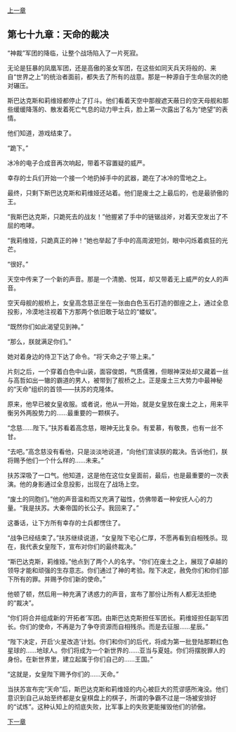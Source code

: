 [上一章](78-女神的对决.md)

## 第七十九章：天命的裁决

“神裁”军团的降临，让整个战场陷入了一片死寂。

无论是狂暴的凤凰军团，还是高傲的圣女军团，在这些如同天兵天将般的、来自“世界之上”的统治者面前，都失去了所有的战意。那是一种源自于生命层次的绝对碾压。

斯巴达克斯和莉维娅都停止了打斗。他们看着天空中那艘遮天蔽日的空天母舰和那些缓缓降落的、散发着死亡气息的动力甲士兵，脸上第一次露出了名为“绝望”的表情。

他们知道，游戏结束了。

“跪下。”

冰冷的电子合成音再次响起，带着不容置疑的威严。

幸存的士兵们开始一个接一个地扔掉手中的武器，跪在了冰冷的雪地之上。

最终，只剩下斯巴达克斯和莉维娅还站着。他们是废土之上最后的，也是最骄傲的王。

“我斯巴达克斯，只跪死去的战友！”他握紧了手中的链锯战斧，对着天空发出了不屈的咆哮。

“我莉维娅，只跪真正的神！”她也举起了手中的高周波短剑，眼中闪烁着疯狂的光芒。

“很好。”

天空中传来了一个新的声音。那是一个清脆、悦耳，却又带着无上威严的女人的声音。

空天母舰的舰桥上，女皇高念慈正坐在一张由白色玉石打造的御座之上，通过全息投影，冷漠地注视着下方那两个依旧敢于站立的“蝼蚁”。

“既然你们如此渴望见到神。”

“那么，朕就满足你们。”

她对着身边的侍卫下达了命令。“将‘天命之子’带上来。”

片刻之后，一个穿着白色中山装，面容俊朗，气质儒雅，但眼神深处却又藏着一丝与高哲如出一辙的霸道的男人，被带到了舰桥之上。正是废土三大势力中最神秘的“天命”组织的首领——扶苏的克隆体。

原来，他早已被女皇收服。或者说，他从一开始，就是女皇放在废土之上，用来平衡另外两股势力的……最重要的一颗棋子。

“念慈……陛下。”扶苏看着高念慈，眼神无比复杂。有爱慕，有敬畏，也有一丝不甘。

“去吧。”高念慈没有看他，只是淡淡地说道，“向他们宣读朕的裁决。告诉他们，朕将赐予他们一个什么样的……未来。”

扶苏深吸了一口气。他知道，这是他在这位女皇面前，最后，也是最重要的一次表演。他的身影通过全息投影，出现在了战场上空。

“废土的同胞们。”他的声音温和而又充满了磁性，仿佛带着一种安抚人心的力量。“我是扶苏。大秦帝国的长公子。我回来了。”

这番话，让下方所有幸存的士兵都愣住了。

“战争已经结束了。”扶苏继续说道，“女皇陛下宅心仁厚，不愿再看到自相残杀。现在，我代表女皇陛下，宣布对你们的最终裁决。”

“斯巴达克斯，莉维娅。”他点到了两个人的名字。“你们在废土之上，展现了卓越的领导才能和顽强的生存意志。你们通过了神的考验。陛下决定，赦免你们和你们部下所有的罪。并赐予你们新的使命。”

他顿了顿，然后用一种充满了诱惑力的声音，宣布了那份让所有人都无法拒绝的“裁决”。

“你们将合并组成新的‘开拓者’军团。由斯巴达克斯担任军团长。莉维娅担任副军团长。你们的使命，不再是为了争夺资源而自相残杀。而是去征服……星辰。”

“陛下决定，开启‘火星改造’计划。你们和你们的后代，将成为第一批登陆那颗红色星球的……地球人。你们将成为一个新世界的……亚当与夏娃。你们将摆脱罪人的身份。在新世界里，建立起属于你们自己的……王国。”

“这就是，女皇陛下赐予你们的……天命。”

当扶苏宣布完“天命”后，斯巴达克斯和莉维娅的内心被巨大的荒谬感所淹没。他们意识到自己从始至终都是女皇棋盘上的棋子，所谓的争霸不过是一场被安排好的“试炼”。这种认知上的彻底失败，比军事上的失败更能摧毁他们的骄傲。

[下一章](80-来自深空的凝视.md)
